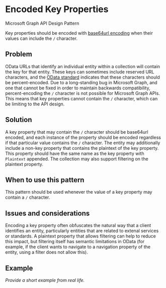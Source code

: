# Encoded Key Properties

Microsoft Graph API Design Pattern

Key properties should be encoded with [base64url encoding](https://datatracker.ietf.org/doc/html/rfc4648#section-5) when their values can include the `/` character. 


## Problem

OData URLs that identify an individual entity within a collection will contain the key for that entity.
These keys can sometimes include reserved URL characters, and the [OData standard](https://docs.oasis-open.org/odata/odata/v4.01/odata-v4.01-part2-url-conventions.html#sec_URLParsing) indicates that these characters should be percent-encoded. 
Due to a long-standing bug in Microsoft Graph, and one that cannot be fixed in order to maintain backwards compatibility, percent-encoding the `/` character is not possible for Microsoft Graph APIs.
This means that key properties cannot contain the `/` character, which can be limiting to the API design.

## Solution

A key property that may contain the `/` character should be base64url encoded, and each instance of the property should be encoded regardless if that particular value contains the `/` character.
The entity may additionally include a non-key property that contains the plaintext of the key property.
This property should have the same name as the key property with `Plaintext` appended. 
The collection may also support filtering on the plaintext property.

## When to use this pattern

This pattern should be used whenever the value of a key property may contain a `/` character.

## Issues and considerations

Encoding a key property often obfuscates the natural way that a client identifies an entity, particularly entities that are related to extenal services or standards.
A plaintext property that allows filtering can help to reduce this impact, but filtering itself has semantic limitations in OData (for example, if the client wants to navigate to a navigation property of the entity, using a filter does not allow this).

## Example

*Provide a short example from real life.*
